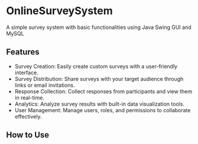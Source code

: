# OnlineSurveySystem #
 A simple survey system with basic functionalities using Java Swing GUI and MySQL
## Features ##
 * Survey Creation: Easily create custom surveys with a user-friendly interface.
 * Survey Distribution: Share surveys with your target audience through links or email invitations.
 * Response Collection: Collect responses from participants and view them in real-time.
 * Analytics: Analyze survey results with built-in data visualization tools.
 * User Management: Manage users, roles, and permissions to collaborate effectively.
## How to Use ##


 
